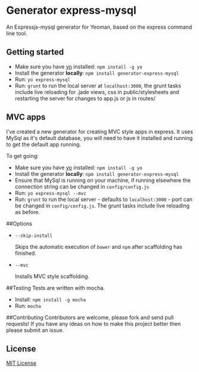 # Generator express-mysql
An Expressjs-mysql generator for Yeoman, based on the express command line tool.

## Getting started
- Make sure you have [yo](https://github.com/yeoman/yo) installed:
    `npm install -g yo`
- Install the generator **locally**: `npm install generator-express-mysql`
- Run: `yo express-mysql`
- Run: `grunt` to run the local server at `localhost:3000`, the grunt tasks include live reloading for .jade views, css in public/stylesheets and restarting the server for changes to app.js or js in routes/

## MVC apps
I've created a new generator for creating MVC style apps in express. It uses MySql as it's default database, you will need to have it installed and running to get the default app running.

To get going:

- Make sure you have [yo](https://github.com/yeoman/yo) installed:
    `npm install -g yo`
- Install the generator **locally**: `npm install generator-express-mysql`
- Ensure that MySql is running on your machine, if running elsewhere the connection string can be changed in `config/config.js`
- Run: `yo express-mysql --mvc`
- Run: `grunt` to run the local server - defaults to `localhost:3000` - port can be changed in `config/config.js`. The grunt tasks include live reloading as before.

##Options

- `--skip-install`

  Skips the automatic execution of `bower` and `npm` after
  scaffolding has finished.

- `--mvc`

  Installs MVC style scaffolding.

##Testing
Tests are written with mocha.
- Install: `npm install -g mocha`
- Run: `mocha`

##Contributing
Contributors are welcome, please fork and send pull requests! If you have any ideas on how to make this project better then please submit an issue.

## License
[MIT License](http://en.wikipedia.org/wiki/MIT_License)
